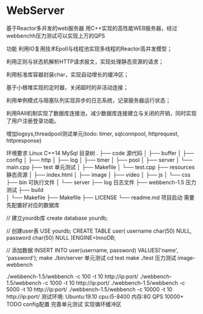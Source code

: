 # WebServer
基于Reactor多并发的web服务器 用C++实现的高性能WEB服务器，经过webbenchh压力测试可以实现上万的QPS

功能
利用IO复用技术Epoll与线程池实现多线程的Reactor高并发模型；

利用正则与状态机解析HTTP请求报文，实现处理静态资源的请求；

利用标准库容器封装char，实现自动增长的缓冲区；

基于小根堆实现的定时器，关闭超时的非活动连接；

利用单例模式与阻塞队列实现异步的日志系统，记录服务器运行状态；

利用RAII机制实现了数据库连接池，减少数据库连接建立与关闭的开销，同时实现了用户注册登录功能。

增加logsys,threadpool测试单元(todo: timer, sqlconnpool, httprequest, httpresponse)

环境要求
Linux
C++14
MySql
目录树
.
├── code           源代码
│   ├── buffer
│   ├── config
│   ├── http
│   ├── log
│   ├── timer
│   ├── pool
│   ├── server
│   └── main.cpp
├── test           单元测试
│   ├── Makefile
│   └── test.cpp
├── resources      静态资源
│   ├── index.html
│   ├── image
│   ├── video
│   ├── js
│   └── css
├── bin            可执行文件
│   └── server
├── log            日志文件
├── webbench-1.5   压力测试
├── build          
│   └── Makefile
├── Makefile
├── LICENSE
└── readme.md
项目启动
需要先配置好对应的数据库

// 建立yourdb库
create database yourdb;

// 创建user表
USE yourdb;
CREATE TABLE user(
    username char(50) NULL,
    password char(50) NULL
)ENGINE=InnoDB;

// 添加数据
INSERT INTO user(username, password) VALUES('name', 'password');
make
./bin/server
单元测试
cd test
make
./test
压力测试
image-webbench

./webbench-1.5/webbench -c 100 -t 10 http://ip:port/
./webbench-1.5/webbench -c 1000 -t 10 http://ip:port/
./webbench-1.5/webbench -c 5000 -t 10 http://ip:port/
./webbench-1.5/webbench -c 10000 -t 10 http://ip:port/
测试环境: Ubuntu:19.10 cpu:i5-8400 内存:8G
QPS 10000+
TODO
config配置
完善单元测试
实现循环缓冲区
